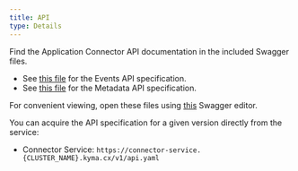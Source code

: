 ```yaml
---
title: API
type: Details
---
```


Find the Application Connector API documentation in the included Swagger files.

- See [this file](assets/eventsapi.yaml) for the Events API specification.
- See [this file](assets/metadataapi.yaml) for the Metadata API specification.

For convenient viewing, open these files using [this](https://editor.swagger.io/) Swagger editor.

You can acquire the API specification for a given version directly from the service:

- Connector Service: `https://connector-service.{CLUSTER_NAME}.kyma.cx/v1/api.yaml`